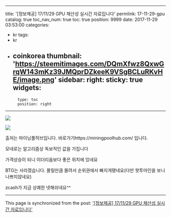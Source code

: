 
---
title: '[정보제공] 17/11/29 GPU 채산성 실시간 자료입니다'
permlink: 17-11-29-gpu
catalog: true
toc_nav_num: true
toc: true
position: 9999
date: 2017-11-29 03:53:00
categories:
- kr
tags:
- kr
- coinkorea
thumbnail: 'https://steemitimages.com/DQmXfwz8QxwGrqW143mKz39JMQprDZkeeK9VSgBCLuRKvHE/image.png'
sidebar:
    right:
        sticky: true
widgets:
    -
        type: toc
        position: right
---


![](https://steemitimages.com/DQmXfwz8QxwGrqW143mKz39JMQprDZkeeK9VSgBCLuRKvHE/image.png)

![](https://steemitimages.com/DQmdyF9FQgRquGEf3RFVf45Ynv7PcvRWwdfuabYfu1Teos6/image.png)


출처는 마이닝풀허브입니다.
바로가기https://miningpoolhub.com/ 입니다.


모네로는 알고리즘상 독보적인 값을 가집니다

가격상승이 되니 이더리움보다 좋은 위치에 있네요

BTG는 사라졌습니다. 몰릴만큼 몰려서 순위권에서 빠지게됐네요(다만 왓투마인을 보니 나쁘지않네요)

zcash가 지금 상쾌한 넷해쉬네요^^

- - -

This page is synchronized from the post: ['[정보제공] 17/11/29 GPU 채산성 실시간 자료입니다'](https://steemit.com/@virus707/17-11-29-gpu)
